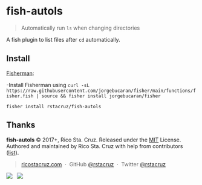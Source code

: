 # fish-autols

> Automatically run `ls` when changing directories

A fish plugin to list files after `cd` automatically.

## Install

[Fisherman](https://github.com/fisherman/fisherman):

-Install Fisherman using `curl -sL https://raw.githubusercontent.com/jorgebucaran/fisher/main/functions/fisher.fish | source && fisher install jorgebucaran/fisher`

```
fisher install rstacruz/fish-autols
```

## Thanks

**fish-autols** © 2017+, Rico Sta. Cruz. Released under the [MIT] License.<br>
Authored and maintained by Rico Sta. Cruz with help from contributors ([list][contributors]).

> [ricostacruz.com](http://ricostacruz.com) &nbsp;&middot;&nbsp;
> GitHub [@rstacruz](https://github.com/rstacruz) &nbsp;&middot;&nbsp;
> Twitter [@rstacruz](https://twitter.com/rstacruz)

[![](https://img.shields.io/github/followers/rstacruz.svg?style=social&label=@rstacruz)](https://github.com/rstacruz) &nbsp;
[![](https://img.shields.io/twitter/follow/rstacruz.svg?style=social&label=@rstacruz)](https://twitter.com/rstacruz)

[MIT]: http://mit-license.org/
[contributors]: http://github.com/rstacruz/fish-autols/contributors
